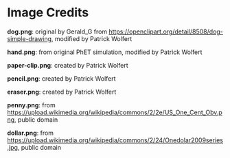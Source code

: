 Image Credits
===========

**dog.png**: original by Gerald_G from https://openclipart.org/detail/8508/dog-simple-drawing, modified by Patrick Wolfert

**hand.png**: from original PhET simulation, modified by Patrick Wolfert

**paper-clip.png**: created by Patrick Wolfert

**pencil.png**: created by Patrick Wolfert

**eraser.png**: created by Patrick Wolfert

**penny.png**: from https://upload.wikimedia.org/wikipedia/commons/2/2e/US_One_Cent_Obv.png, public domain

**dollar.png**: from https://upload.wikimedia.org/wikipedia/commons/2/24/Onedolar2009series.jpg, public domain